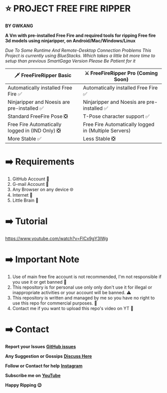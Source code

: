 # ⭐ PROJECT FREE FIRE RIPPER 
**BY GWKANG**

**A Vm with pre-installed Free Fire and required tools for ripping Free fire 3d models using ninjaripper, on Android/Mac/Windows/Linux**

*Due To Some Runtime And Remote-Desktop Connection Problems This Project is currently using BlueStacks. Which takes a little bit more time to setup than previous SmartGaga Version Please Be Patient for it*

|🗡 FreeFireRipper Basic |⚔ FreeFireRipper Pro (Coming Soon) |
| ---------------------| ---------------------------------|
| Automatically installed Free Fire ✅| Automatically installed Free Fire ✅|
| Ninjaripper and Noesis are pre-installed ✅| Ninjaripper and Noesis are pre-installed ✅|
| Standard FreeFire Pose ❎| T-Pose character support ✅| 
| Free Fire Automatically logged in (IND Only) ❎| Free Fire Automatically logged in (Multiple Servers) |
| More Stable ✅| Less Stable ❎|
 
# ➡️ Requirements 
1. GitHub Account 🔑
2. G-mail Account 📧
3. Any Browser on any device 🌐
4. Internet 🛜
5. Little Brain 🧠

# ➡️ Tutorial
https://www.youtube.com/watch?v=FlCx9gY3lWg

# ➡️ Important Note
1. Use of main free fire account is not recommended, I'm not responsible if you use it or get banned 🚫 
1. This repository is for personal use only only don't use it for illegal or inappropriate activities or your account will be banned. ⚠️
2. This repository is written and managed by me so you have no right to use this repo for commercial purposes. 👿
3. Contact me if you want to upload this repo's video on YT 📮

# ➡️ Contact

**Report your Issues**
**[GitHub issues](https://github.com/GWKANG-YT/FreeFireRipper/issues)**

**Any Suggestion or Gossips**
**[Discuss Here](https://github.com/GWKANG-YT/FreeFireRipper/discussions)**

**Follow or Contact for help**
**[Instagram](https://www.instagram.com/inderx_kang)**

**Subscribe me on**
**[YouTube](https://youtube.com/@GW_KANG)**

**Happy Ripping 😉**
